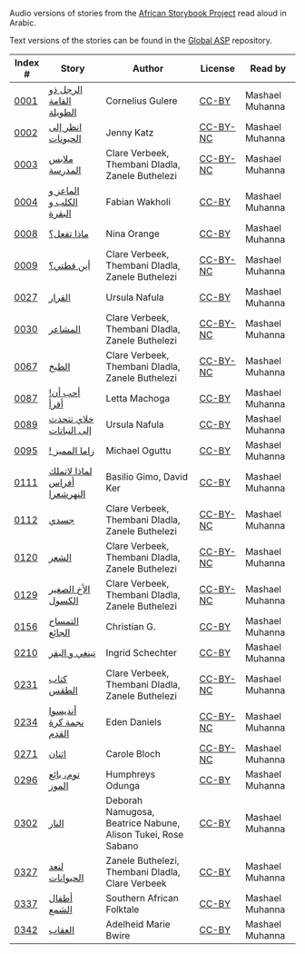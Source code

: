 Audio versions of stories from the [African Storybook Project](http://africanstorybook.org) read aloud in Arabic.

Text versions of the stories can be found in the [Global ASP](https://github.com/global-asp/global-asp) repository.

Index # | Story | Author | License | Read by
------- | ----- | ------ | ------- | -------
[0001](https://github.com/global-asp/gasp-audio/tree/master/ar/0001_الرجل-ذو-القامة-الطويلة) | [الرجل ذو القامة الطويلة](https://github.com/global-asp/global-asp/blob/master/ar/0001_الرجل-ذو-القامة-الطويلة.md) | Cornelius Gulere | [CC-BY](https://creativecommons.org/licenses/by/3.0/) | Mashael Muhanna
[0002](https://github.com/global-asp/gasp-audio/tree/master/ar/0002_انظر-إلى-الحيونات) | [انظر إلى الحيونات](https://github.com/global-asp/global-asp/blob/master/ar/0002_انظر-إلى-الحيونات.md) | Jenny Katz | [CC-BY-NC](https://creativecommons.org/licenses/by-nc/3.0/) | Mashael Muhanna
[0003](https://github.com/global-asp/gasp-audio/tree/master/ar/0003_ملابس-المدرسة) | [ملابس المدرسة](https://github.com/global-asp/global-asp/blob/master/ar/0003_ملابس-المدرسة.md) | Clare Verbeek, Thembani Dladla, Zanele Buthelezi | [CC-BY-NC](https://creativecommons.org/licenses/by-nc/3.0/) | Mashael Muhanna
[0004](https://github.com/global-asp/gasp-audio/tree/master/ar/0004_الماعز-و-الكلب-و-البقرة) | [الماعز و الكلب و البقرة](https://github.com/global-asp/global-asp/blob/master/ar/0004_الماعز-و-الكلب-و-البقرة.md) | Fabian Wakholi | [CC-BY](https://creativecommons.org/licenses/by/3.0/) | Mashael Muhanna
[0008](https://github.com/global-asp/gasp-audio/tree/master/ar/0008_ماذا-تفعل؟) | [ماذا تفعل؟](https://github.com/global-asp/global-asp/blob/master/ar/0008_ماذا-تفعل؟.md) | Nina Orange | [CC-BY](https://creativecommons.org/licenses/by/3.0/) | Mashael Muhanna
[0009](https://github.com/global-asp/gasp-audio/tree/master/ar/0009_أين-قطتي؟) | [أين قطتي؟](https://github.com/global-asp/global-asp/blob/master/ar/0009_أين-قطتي؟.md) | Clare Verbeek, Thembani Dladla, Zanele Buthelezi | [CC-BY-NC](https://creativecommons.org/licenses/by-nc/3.0/) | Mashael Muhanna
[0027](https://github.com/global-asp/gasp-audio/tree/master/ar/0027_القرار) | [القرار](https://github.com/global-asp/global-asp/blob/master/ar/0027_القرار.md) | Ursula Nafula | [CC-BY](https://creativecommons.org/licenses/by/3.0/) | Mashael Muhanna
[0030](https://github.com/global-asp/gasp-audio/tree/master/ar/0030_المشاعر) | [المشاعر](https://github.com/global-asp/global-asp/blob/master/ar/0030_المشاعر.md) | Clare Verbeek, Thembani Dladla, Zanele Buthelezi | [CC-BY-NC](https://creativecommons.org/licenses/by-nc/3.0/) | Mashael Muhanna
[0067](https://github.com/global-asp/gasp-audio/tree/master/ar/0067_الطبخ) | [الطبخ](https://github.com/global-asp/global-asp/blob/master/ar/0067_الطبخ.md) | Clare Verbeek, Thembani Dladla, Zanele Buthelezi | [CC-BY-NC](https://creativecommons.org/licenses/by-nc/3.0/) | Mashael Muhanna
[0087](https://github.com/global-asp/gasp-audio/tree/master/ar/0087_-أحب-أن-أقرأ) | [!أحب أن أقرأ](https://github.com/global-asp/global-asp/blob/master/ar/0087_-أحب-أن-أقرأ.md) | Letta Machoga | [CC-BY](https://creativecommons.org/licenses/by/3.0/) | Mashael Muhanna
[0089](https://github.com/global-asp/gasp-audio/tree/master/ar/0089_خلاي-تتحدث-إلى-النباتات) | [خلاي تتحدث إلى النباتات](https://github.com/global-asp/global-asp/blob/master/ar/0089_خلاي-تتحدث-إلى-النباتات.md) | Ursula Nafula | [CC-BY](https://creativecommons.org/licenses/by/3.0/) | Mashael Muhanna
[0095](https://github.com/global-asp/gasp-audio/tree/master/ar/0095_-زاما-المميز) | [! زاما المميز](https://github.com/global-asp/global-asp/blob/master/ar/0095_-زاما-المميز.md) | Michael Oguttu | [CC-BY](https://creativecommons.org/licenses/by/3.0/) | Mashael Muhanna
[0111](https://github.com/global-asp/gasp-audio/tree/master/ar/0111_لماذا-لاتملك-أفراس-النهرشعرا) | [لماذا لاتملك أفراس النهرشعرا](https://github.com/global-asp/global-asp/blob/master/ar/0111_لماذا-لاتملك-أفراس-النهرشعرا.md) | Basilio Gimo, David Ker | [CC-BY](https://creativecommons.org/licenses/by/3.0/) | Mashael Muhanna
[0112](https://github.com/global-asp/gasp-audio/tree/master/ar/0112_جسدي) | [جسدي](https://github.com/global-asp/global-asp/blob/master/ar/0112_جسدي.md) | Clare Verbeek, Thembani Dladla, Zanele Buthelezi | [CC-BY-NC](https://creativecommons.org/licenses/by-nc/3.0/) | Mashael Muhanna
[0120](https://github.com/global-asp/gasp-audio/tree/master/ar/0120_الشعر) | [الشعر](https://github.com/global-asp/global-asp/blob/master/ar/0120_الشعر.md) | Clare Verbeek, Thembani Dladla, Zanele Buthelezi | [CC-BY-NC](https://creativecommons.org/licenses/by-nc/3.0/) | Mashael Muhanna
[0129](https://github.com/global-asp/gasp-audio/tree/master/ar/0129_الأخ-الصغير-الكسول) | [الأخ الصغير الكسول](https://github.com/global-asp/global-asp/blob/master/ar/0129_الأخ-الصغير-الكسول.md) | Clare Verbeek, Thembani Dladla, Zanele Buthelezi | [CC-BY-NC](https://creativecommons.org/licenses/by-nc/3.0/) | Mashael Muhanna
[0156](https://github.com/global-asp/gasp-audio/tree/master/ar/0156_التمساح-الجائع) | [التمساح الجائع](https://github.com/global-asp/global-asp/blob/master/ar/0156_التمساح-الجائع.md) | Christian G. | [CC-BY](https://creativecommons.org/licenses/by/3.0/) | Mashael Muhanna
[0210](https://github.com/global-asp/gasp-audio/tree/master/ar/0210_تينغي-و-البقر) | [تينغي و البقر](https://github.com/global-asp/global-asp/blob/master/ar/0210_تينغي-و-البقر.md) | Ingrid Schechter | [CC-BY](https://creativecommons.org/licenses/by/3.0/) | Mashael Muhanna
[0231](https://github.com/global-asp/gasp-audio/tree/master/ar/0231_كتاب-الطقس) | [كتاب الطقس](https://github.com/global-asp/global-asp/blob/master/ar/0231_كتاب-الطقس.md) | Clare Verbeek, Thembani Dladla, Zanele Buthelezi | [CC-BY-NC](https://creativecommons.org/licenses/by-nc/3.0/) | Mashael Muhanna
[0234](https://github.com/global-asp/gasp-audio/tree/master/ar/0234_أنديسوا-نجمة-كرة-القدم) | [أنديسوا نجمة كرة القدم](https://github.com/global-asp/global-asp/blob/master/ar/0234_أنديسوا-نجمة-كرة-القدم.md) | Eden Daniels | [CC-BY-NC](https://creativecommons.org/licenses/by-nc/3.0/) | Mashael Muhanna
[0271](https://github.com/global-asp/gasp-audio/tree/master/ar/0271_اثنان) | [اثنان](https://github.com/global-asp/global-asp/blob/master/ar/0271_اثنان.md) | Carole Bloch | [CC-BY-NC](https://creativecommons.org/licenses/by-nc/3.0/) | Mashael Muhanna
[0296](https://github.com/global-asp/gasp-audio/tree/master/ar/0296_توم،-بائع-الموز) | [توم، بائع الموز](https://github.com/global-asp/global-asp/blob/master/ar/0296_توم،-بائع-الموز.md) | Humphreys Odunga | [CC-BY](https://creativecommons.org/licenses/by/3.0/) | Mashael Muhanna
[0302](https://github.com/global-asp/gasp-audio/tree/master/ar/0302_النار) | [النار](https://github.com/global-asp/global-asp/blob/master/ar/0302_النار.md) | Deborah Namugosa, Beatrice Nabune, Alison Tukei, Rose Sabano | [CC-BY](https://creativecommons.org/licenses/by/3.0/) | Mashael Muhanna
[0327](https://github.com/global-asp/gasp-audio/tree/master/ar/0327_لنعد-الحيوانات) | [لنعد الحيوانات](https://github.com/global-asp/global-asp/blob/master/ar/0327_لنعد-الحيوانات.md) | Zanele Buthelezi, Thembani Dladla, Clare Verbeek | [CC-BY](https://creativecommons.org/licenses/by/3.0/) | Mashael Muhanna
[0337](https://github.com/global-asp/gasp-audio/tree/master/ar/0337_أطفال-الشمع) | [أطفال الشمع](https://github.com/global-asp/global-asp/blob/master/ar/0337_أطفال-الشمع.md) | Southern African Folktale | [CC-BY](https://creativecommons.org/licenses/by/3.0/) | Mashael Muhanna
[0342](https://github.com/global-asp/gasp-audio/tree/master/ar/0342_العقاب) | [العقاب](https://github.com/global-asp/global-asp/blob/master/ar/0342_العقاب.md) | Adelheid Marie Bwire | [CC-BY](https://creativecommons.org/licenses/by/3.0/) | Mashael Muhanna
